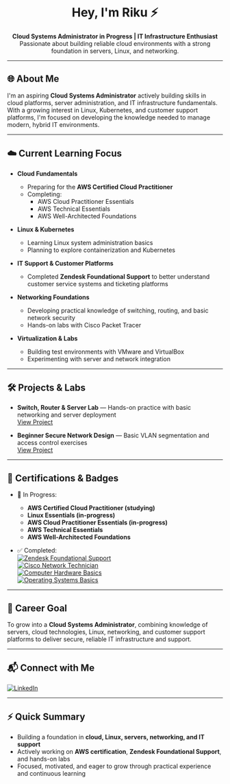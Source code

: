 <h1 align="center">Hey, I'm Riku ⚡</h1>
<p align="center">
  <b>Cloud Systems Administrator in Progress | IT Infrastructure Enthusiast</b><br>
  Passionate about building reliable cloud environments with a strong foundation in servers, Linux, and networking.
</p>

---

## 🌐 About Me

I'm an aspiring **Cloud Systems Administrator** actively building skills in cloud platforms, server administration, and IT infrastructure fundamentals. With a growing interest in Linux, Kubernetes, and customer support platforms, I'm focused on developing the knowledge needed to manage modern, hybrid IT environments.

---

## ☁️ Current Learning Focus

- **Cloud Fundamentals**  
  - Preparing for the **AWS Certified Cloud Practitioner**  
  - Completing:  
    - AWS Cloud Practitioner Essentials  
    - AWS Technical Essentials  
    - AWS Well-Architected Foundations  

- **Linux & Kubernetes**  
  - Learning Linux system administration basics  
  - Planning to explore containerization and Kubernetes  

- **IT Support & Customer Platforms**  
  - Completed **Zendesk Foundational Support** to better understand customer service systems and ticketing platforms  

- **Networking Foundations**  
  - Developing practical knowledge of switching, routing, and basic network security  
  - Hands-on labs with Cisco Packet Tracer  

- **Virtualization & Labs**  
  - Building test environments with VMware and VirtualBox  
  - Experimenting with server and network integration  

---

## 🛠️ Projects & Labs

- **Switch, Router & Server Lab** — Hands-on practice with basic networking and server deployment  
  [View Project](https://github.com/CyberSickoexe/switch-router-network)  

- **Beginner Secure Network Design** — Basic VLAN segmentation and access control exercises  
  [View Project](https://github.com/CyberSickoexe/secure-network-design-cisco)  

---

## 🏅 Certifications & Badges

- 🎯 In Progress:  
  - **AWS Certified Cloud Practitioner (studying)**  
  - **Linux Essentials (in-progress)**  
  - **AWS Cloud Practitioner Essentials (in-progress)**  
  - **AWS Technical Essentials**  
  - **AWS Well-Architected Foundations**  

- ✅ Completed:  
  [![Zendesk Foundational Support](https://img.shields.io/badge/Zendesk-Foundational%20Support-green?logo=zendesk)](https://www.credly.com/earner/earned/share/e52a18b1-adca-48c1-8334-324903e409d8)  
  [![Cisco Network Technician](https://img.shields.io/badge/Cisco-Network%20Technician-blue?logo=cisco)](https://www.credly.com/badges/299c4338-0330-40df-9fa2-e7ddf78a31ab)  
  [![Computer Hardware Basics](https://img.shields.io/badge/Hardware-Basics-lightgrey)](https://www.credly.com/badges/f5861fe0-b307-4cdd-b021-88198adc3d07)  
  [![Operating Systems Basics](https://img.shields.io/badge/Operating%20Systems-Basics-lightgrey)](https://www.credly.com/badges/f116ff8a-bcba-466b-a53b-a4211e7ae44f)  

---

## 🎯 Career Goal

To grow into a **Cloud Systems Administrator**, combining knowledge of servers, cloud technologies, Linux, networking, and customer support platforms to deliver secure, reliable IT infrastructure and support.

---

## 📬 Connect with Me

[![LinkedIn](https://img.shields.io/badge/LinkedIn-Profile-blue?logo=linkedin)](https://www.linkedin.com/in/riku-32ab26265/)

---

## ⚡ Quick Summary

- Building a foundation in **cloud, Linux, servers, networking, and IT support**  
- Actively working on **AWS certification**, **Zendesk Foundational Support**, and hands-on labs  
- Focused, motivated, and eager to grow through practical experience and continuous learning  
